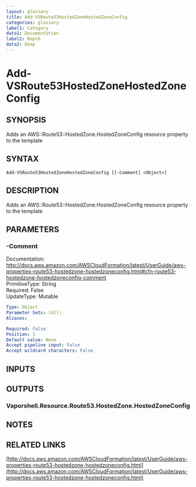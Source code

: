 ```yaml
---
layout: glossary
title: Add-VSRoute53HostedZoneHostedZoneConfig
categories: glossary
label1: Category
data1: Documentation
label2: Depth
data2: Deep
---
```


# Add-VSRoute53HostedZoneHostedZoneConfig

## SYNOPSIS
Adds an AWS::Route53::HostedZone.HostedZoneConfig resource property to the template

## SYNTAX

```
Add-VSRoute53HostedZoneHostedZoneConfig [[-Comment] <Object>]
```

## DESCRIPTION
Adds an AWS::Route53::HostedZone.HostedZoneConfig resource property to the template

## PARAMETERS

### -Comment
Documentation: http://docs.aws.amazon.com/AWSCloudFormation/latest/UserGuide/aws-properties-route53-hostedzone-hostedzoneconfig.html#cfn-route53-hostedzone-hostedzoneconfig-comment    
PrimitiveType: String    
Required: False    
UpdateType: Mutable

```yaml
Type: Object
Parameter Sets: (All)
Aliases: 

Required: False
Position: 1
Default value: None
Accept pipeline input: False
Accept wildcard characters: False
```

## INPUTS

## OUTPUTS

### Vaporshell.Resource.Route53.HostedZone.HostedZoneConfig

## NOTES

## RELATED LINKS

[http://docs.aws.amazon.com/AWSCloudFormation/latest/UserGuide/aws-properties-route53-hostedzone-hostedzoneconfig.html](http://docs.aws.amazon.com/AWSCloudFormation/latest/UserGuide/aws-properties-route53-hostedzone-hostedzoneconfig.html)

